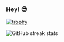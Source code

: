 ### Hey! 😎 

[![trophy](https://github-profile-trophy.vercel.app/?username=hcosta&title=Followers,Commit,Stars,Repositories)](https://github.com/ryo-ma/github-profile-trophy) 

![GitHub streak stats](https://github-readme-streak-stats.herokuapp.com/?user=hcosta)  
